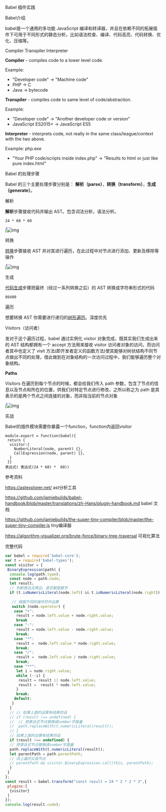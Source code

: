 Babel 插件实践

Babel介绍

babel是一个通用的多功能 JavaScript 编译和转译器，并且在依赖不同的拓展插件下可用于不同形式的静态分析，比如语法检查、编译、代码高亮、代码转换、优化、压缩等。

Compiler Transpiler Interpreter

**Compiler** - compiles code to a lower level code.

Example:

- "Developer code" -> "Machine code"
- PHP -> C
- Java -> bytecode

**Transpiler** - compiles code to same level of code/abstraction.

Example:

- "Developer code" -> "Another developer code or version"
- JavaScript ES2015+ -> JavaScript ES5

**Interpreter** - interprets code, not really in the same class/league/context with the two above.

Example: php.exe

- "Your PHP code/scripts inside index.php" -> "Results to html or just like pure index.html"

Babel 的处理步骤

Babel 的三个主要处理步骤分别是： **解析（parse）**，**转换（transform）**，**生成（generate）**。

解析

**解析**步骤接收代码并输出 AST。包含词法分析，语法分析。

```
24 * 60 * 60
```

*|*![img](https://internal-api-space.f.mioffice.cn/space/api/box/stream/download/asynccode/?code=feab053258c5365bc8df81e79ae7786e_8f118824ce50c961_boxk4RFfqGG2VXPaXKjXY2KLooN_wygiPqGJvbGyT26xjj14eXJRYUAyNShi)

转换

[转换](https://en.wikipedia.org/wiki/Program_transformation)步骤接收 AST 并对其进行遍历，在此过程中对节点进行添加、更新及移除等操作

*|*![img](https://internal-api-space.f.mioffice.cn/space/api/box/stream/download/asynccode/?code=24ee8902e9a8c2d5be827a4775b66f32_8f118824ce50c961_boxk49K5sv4f4swHrfZ3VTydMtd_5jnQyVDDLjZYttDIIl9Lxiy2jXxSAVJl)

生成

[代码生成](https://en.wikipedia.org/wiki/Code_generation_(compiler))步骤把最终（经过一系列转换之后）的 AST 转换成字符串形式的代码

```
86400
```

遍历

想要转换 AST 你需要进行递归的[树形遍历](https://en.wikipedia.org/wiki/Tree_traversal)。深度优先

Visitors（访问者）

发对于这个遍历过程，babel 通过实例化 visitor 对象完成，既其实我们生成出来的 AST 结构都拥有一个 accept 方法用来接收 visitor 访问者对象的访问，而访问者其中也定义了 visit 方法(即开发者定义的函数方法)使其能够对树状结构不同节点做出不同的处理，借此做到在对象结构的一次访问过程中，我们能够遍历整个对象结构。

**Paths**

Visitors 在遍历到每个节点的时候，都会给我们传入 path 参数，包含了节点的信息以及节点和所在的位置，供我们对特定节点进行修改，之所以称之为 path 是其表示的是两个节点之间连接的对象，而非指当前的节点对象

*|*![img](https://internal-api-space.f.mioffice.cn/space/api/box/stream/download/asynccode/?code=8e0147cdc78ac7e420277f53739ef780_8f118824ce50c961_boxk41Gzm2g2737seBhgE09R3xg_POI4LVFiYcpAcvuJiLYQZPxvibPpYhTc)

实战

Babel的插件模块需要你暴露一个function，function内返回visitor

```
module.export = function(babel){
 return {
  visitor:{
    NumberLiteral(node, parent) {},
    CallExpression(node, parent) {},
  }
 }}
表达式( 表达式(24 * 60) *  60))
```

参考资料

https://astexplorer.net/ ast分析工具

https://github.com/jamiebuilds/babel-handbook/blob/master/translations/zh-Hans/plugin-handbook.md babel 文档

https://github.com/jamiebuilds/the-super-tiny-compiler/blob/master/the-super-tiny-compiler.js tiny编译器

https://algorithm-visualizer.org/brute-force/binary-tree-traversal 可视化算法

完整代码

```javascript
var babel = require('babel-core');
var t = require('babel-types');
const visitor = {
 BinaryExpression(path) {
  console.log(path.type);
  const node = path.node;
  let result;
  // 判断表达式两边，是否都是数字
  if (t.isNumericLiteral(node.left) && t.isNumericLiteral(node.right)) {
   
   // 根据不同的操作符作运算
   switch (node.operator) {
    case "+":
     result = node.left.value + node.right.value;
     break
    case "-":
     result = node.left.value - node.right.value;
     break;
    case "*":
     result =  node.left.value * node.right.value;
     break;
    case "/":
     result =  node.left.value / node.right.value;
     break;
    case "**":
     let i = node.right.value;
     while (--i) {
      result = result || node.left.value;
      result =  result * node.left.value;
     }
     break;
    default:
   }
  }
  // // 如果上面的运算有结果的话
  // if (result !== undefined) {
  //  // 把表达式节点替换成number字面量
  //  path.replaceWith(t.numericLiteral(result));
  // }
  // 如果上面的运算有结果的话
  if (result !== undefined) {
  // 把表达式节点替换成number字面量
  path.replaceWith(t.numericLiteral(result));
  let parentPath = path.parentPath;
  // 向上遍历父级节点
  // parentPath && visitor.BinaryExpression.call(this, parentPath);
  }
 }
};
const result = babel.transform("const result = 24 * 2 * 2 * 3",{
 plugins:[
  {visitor}
 ]
});
console.log(result.code); 
```

